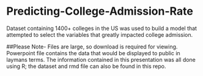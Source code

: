 # Predicting-College-Admission-Rate
Dataset containing 1400+ colleges in the US was used to build a model that attempted to select the variables that greatly impacted college admission.


##Please Note- Files are large, so download is required for viewing. Powerpoint file contains the data that would be displayed to public in laymans terms. 
The information contained in this presentation was all done using R; the dataset and rmd file can also be found in this repo. 
